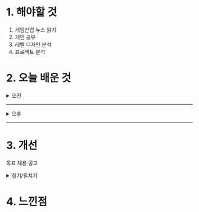 
# 1. 해야할 것

1. 게임산업 뉴스 읽기 
2. 개인 공부  
3. 레벨 디자인 분석
4. 프로젝트 분석


# 2. 오늘 배운 것

<details>
<summary>오전</summary>

## 오늘의 뉴스
### [기사: 좋은 게임, 데이브 더 다이버](https://www.inven.co.kr/webzine/news/?news=302685)
![image](https://github.com/user-attachments/assets/9b82f197-e2b5-4af2-945c-64874294553d)

```
데이브 더 다이버
인디게임이지만 대박을 친 게임으로, 콜라보를 통해 게임의 볼륨을 넓혀가고 있다.
개인적으로 좋은 콜라보는 서로 이득을 보는 구조로 홍보가 되고 유저가 넘어갈 수도 있는 좋은 점이 있지만
최근 철권 콜라보의 클라이브를 보면 좋은 반응만 있는 건 아닌걸 알 수 있다.
철권이야 뭐 주먹싸움느낌의 캐릭터 콜라보면 좋겠지만 검과 마법을 쓰는 캐릭터가 오니까 이런 것이겠지만...
이를 보면 콜라보 게임의 결이 본 게임과 얼만큼 맞는지도 중요한 것 같다.
```


</details>

****

<details>
<summary>오후</summary>

[사이트: 레벨 디자인이란 무엇인가?](https://yourlifeguard.co.kr/2024/12/09/%EA%B2%8C%EC%9E%84-%EB%A0%88%EB%B2%A8-%EB%94%94%EC%9E%90%EC%9D%B8%EC%9D%98-%EC%9B%90%EC%B9%99%EA%B3%BC-%EB%B2%A0%EC%8A%A4%ED%8A%B8-%ED%94%84%EB%9E%99%ED%8B%B0%EC%8A%A4-%EC%99%84%EB%B2%BD-%EA%B0%80/?utm_source=chatgpt.com)

[사이트: 월드 머신](https://hello-5200.tistory.com/entry/World-Machine-%EA%B8%B0%EC%B4%88-feat-%EC%84%A4%EC%B9%98-%EA%B8%B0%EB%B3%B8-%EC%82%B0%EC%95%85-%EC%A7%80%ED%98%95-%EC%83%9D%EC%84%B1)


## 레벨 디자인 설계
### [허브 레벨 디자인](https://namu.wiki/w/%ED%97%88%EB%B8%8C(%EB%A0%88%EB%B2%A8%20%EB%94%94%EC%9E%90%EC%9D%B8))


</details>

****


# 3. 개선
목표 채용 공고

<details>
<summary>접기/펼치기</summary>

![image](https://github.com/user-attachments/assets/8ebd103b-2caf-4e9f-91ed-3d5cbf73937c)

[채용공고: 레벨디자이너](https://career.nexon.com/user/recruit/member/postDetail?joinCorp=NO&reNo=20250008&currentPage=0)
</details>



# 4. 느낀점
